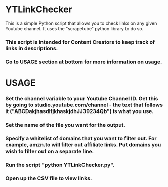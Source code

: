 # YTLinkChecker


This is a simple Python script that allows you to check links on any given Youtube channel. It uses the "scrapetube" python library to do so.

### This script is intended for Content Creators to keep track of links in descriptions.
### Go to USAGE section at bottom for more information on usage.

# USAGE
### Set the channel variable to your Youtube Channel ID. Get this by going to studio.youtube.com/channel - the text that follows it ("ABCDakjhasdlfjkhaskjdhJJ39234Qb") is what you use.
### Set the name of the file you want for the output. 
### Specify a whitelist of domains that you want to filter out. For example, amzn.to will filter out affiliate links. Put domains you wish to filter out on a separate line.
### Run the script "python YTLinkChecker.py".
### Open up the CSV file to view links.

